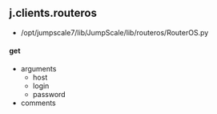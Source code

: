 ## j.clients.routeros

- /opt/jumpscale7/lib/JumpScale/lib/routeros/RouterOS.py

#### get 
- arguments
    - host
    - login
    - password
- comments
    

